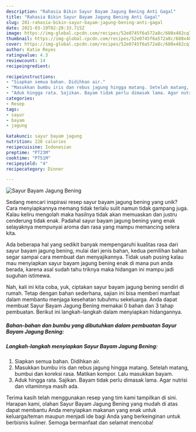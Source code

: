 ```yaml
---
description: "Rahasia Bikin Sayur Bayam Jagung Bening Anti Gagal"
title: "Rahasia Bikin Sayur Bayam Jagung Bening Anti Gagal"
slug: 201-rahasia-bikin-sayur-bayam-jagung-bening-anti-gagal
date: 2021-03-19T02:28:33.715Z
image: https://img-global.cpcdn.com/recipes/52e0745f6a572a8c/680x482cq70/sayur-bayam-jagung-bening-foto-resep-utama.jpg
thumbnail: https://img-global.cpcdn.com/recipes/52e0745f6a572a8c/680x482cq70/sayur-bayam-jagung-bening-foto-resep-utama.jpg
cover: https://img-global.cpcdn.com/recipes/52e0745f6a572a8c/680x482cq70/sayur-bayam-jagung-bening-foto-resep-utama.jpg
author: Katie Reyes
ratingvalue: 4.3
reviewcount: 14
recipeingredient:

recipeinstructions:
- "Siapkan semua bahan. Didihkan air."
- "Masukkan bumbu iris dan rebus jagung hingga matang. Setelah matang, bumbui dan koreksi rasa. Matikan kompor. Lalu masukkan bayam."
- "Aduk hingga rata. Sajikan. Bayam tidak perlu dimasak lama. Agar nutrisi dan vitaminnya masih ada."
categories:
- Resep
tags:
- sayur
- bayam
- jagung

katakunci: sayur bayam jagung 
nutrition: 226 calories
recipecuisine: Indonesian
preptime: "PT23M"
cooktime: "PT51M"
recipeyield: "4"
recipecategory: Dinner

---
```



![Sayur Bayam Jagung Bening](https://img-global.cpcdn.com/recipes/52e0745f6a572a8c/680x482cq70/sayur-bayam-jagung-bening-foto-resep-utama.jpg)

Sedang mencari inspirasi resep sayur bayam jagung bening yang unik? Cara menyiapkannya memang tidak terlalu sulit namun tidak gampang juga. Kalau keliru mengolah maka hasilnya tidak akan memuaskan dan justru cenderung tidak enak. Padahal sayur bayam jagung bening yang enak selayaknya mempunyai aroma dan rasa yang mampu memancing selera kita.



Ada beberapa hal yang sedikit banyak mempengaruhi kualitas rasa dari sayur bayam jagung bening, mulai dari jenis bahan, kedua pemilihan bahan segar sampai cara membuat dan menyajikannya. Tidak usah pusing kalau mau menyiapkan sayur bayam jagung bening enak di mana pun anda berada, karena asal sudah tahu triknya maka hidangan ini mampu jadi suguhan istimewa.


Nah, kali ini kita coba, yuk, ciptakan sayur bayam jagung bening sendiri di rumah. Tetap dengan bahan sederhana, sajian ini bisa memberi manfaat dalam membantu menjaga kesehatan tubuhmu sekeluarga. Anda dapat membuat Sayur Bayam Jagung Bening memakai 0 bahan dan 3 tahap pembuatan. Berikut ini langkah-langkah dalam menyiapkan hidangannya.

<!--inarticleads1-->

##### Bahan-bahan dan bumbu yang dibutuhkan dalam pembuatan Sayur Bayam Jagung Bening:





<!--inarticleads2-->

##### Langkah-langkah menyiapkan Sayur Bayam Jagung Bening:

1. Siapkan semua bahan. Didihkan air.
1. Masukkan bumbu iris dan rebus jagung hingga matang. Setelah matang, bumbui dan koreksi rasa. Matikan kompor. Lalu masukkan bayam.
1. Aduk hingga rata. Sajikan. Bayam tidak perlu dimasak lama. Agar nutrisi dan vitaminnya masih ada.




Terima kasih telah menggunakan resep yang tim kami tampilkan di sini. Harapan kami, olahan Sayur Bayam Jagung Bening yang mudah di atas dapat membantu Anda menyiapkan makanan yang enak untuk keluarga/teman maupun menjadi ide bagi Anda yang berkeinginan untuk berbisnis kuliner. Semoga bermanfaat dan selamat mencoba!
